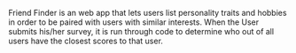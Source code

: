 Friend Finder is an web app that lets users list personality traits and hobbies in order to be paired with users with similar interests.
When the User submits his/her survey, it is run through code to determine who out of all users have the closest scores to that user.